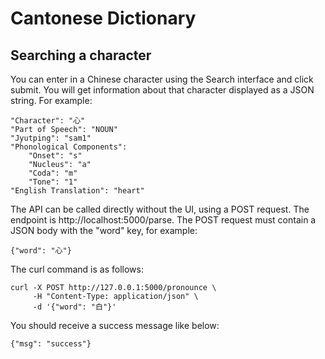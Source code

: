 # Cantonese Dictionary

## Searching a character

You can enter in a Chinese character using the Search interface and click submit. You will get information about that character displayed as a JSON string. For example:

```
"Character": "心"
"Part of Speech": "NOUN"
"Jyutping": "sam1"
"Phonological Components": 
    "Onset": "s"
    "Nucleus": "a"
    "Coda": "m"
    "Tone": "1"
"English Translation": "heart"
```

The API can be called directly without the UI, using a POST request. The endpoint is http://localhost:5000/parse. The POST request must contain a JSON body with the "word" key, for example:

```
{"word": "心"}
```

The curl command is as follows:

```
curl -X POST http://127.0.0.1:5000/pronounce \
     -H "Content-Type: application/json" \
     -d '{"word": "白"}'
```

You should receive a success message like below:

```
{"msg": "success"}
```